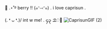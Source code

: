 🍹 .⋆˚࿔ berry !! (๑ᵔ⤙ᵔ๑) . 
         i love caprisun .  
    (. ❛ ᴗ ❛.)/ int w me! . ၄၃ ⛱️⁛🌅
  ![CaprisunGIF (2)](https://github.com/user-attachments/assets/4fca5e7f-51ff-4b5b-852a-c0d6de10388a)







